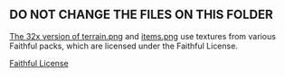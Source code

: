 ## DO NOT CHANGE THE FILES ON THIS FOLDER

[The 32x version of terrain.png](terrain32.png) and [items.png](items32.png) use textures from various Faithful packs, which are licensed under the Faithful License.

[Faithful License](license.txt)
